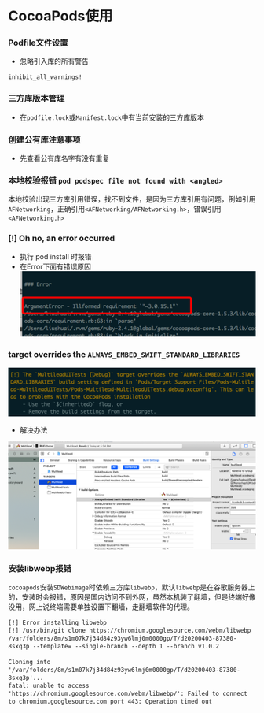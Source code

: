 # CocoaPods使用

### Podfile文件设置
- 忽略引入库的所有警告
```
inhibit_all_warnings!
```

### 三方库版本管理
- 在`podfile.lock`或`Manifest.lock`中有当前安装的三方库版本

### 创建公有库注意事项
- 先查看公有库名字有没有重复

### 本地校验报错 `pod podspec file not found with <angled>`
    
 本地校验出现三方库引用错误，找不到文件，是因为三方库引用有问题，例如引用`AFNetworking`，正确引用`<AFNetworking/AFNetworking.h>`，错误引用`<AFNetworking.h>`
 
### [!] Oh no, an error occurred
- 执行 pod install 时报错
- 在Error下面有错误原因
![](assets/Snip20190123_2.png)

### target overrides the `ALWAYS_EMBED_SWIFT_STANDARD_LIBRARIES`

![](assets/Snip20200319_1.png)

- 解决办法

![](assets/Snip20200319_4.png)

### 安装libwebp报错

`cocoapods`安装`SDWebimage`时依赖三方库`libwebp`，默认`libwebp`是在谷歌服务器上的，安装时会报错，原因是国内访问不到外网，虽然本机装了翻墙，但是终端好像没用，网上说终端需要单独设置下翻墙，走翻墙软件的代理。

```
[!] Error installing libwebp
[!] /usr/bin/git clone https://chromium.googlesource.com/webm/libwebp /var/folders/8m/s1m07k7j34d84z93yw6lmj0m0000gp/T/d20200403-87380-8sxq3p --template= --single-branch --depth 1 --branch v1.0.2

Cloning into '/var/folders/8m/s1m07k7j34d84z93yw6lmj0m0000gp/T/d20200403-87380-8sxq3p'...
fatal: unable to access 'https://chromium.googlesource.com/webm/libwebp/': Failed to connect to chromium.googlesource.com port 443: Operation timed out

```
